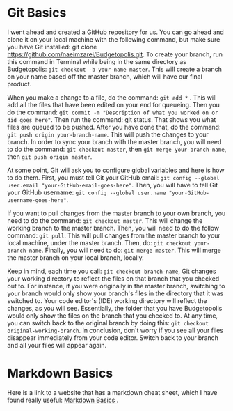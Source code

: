 # Git Basics

I went ahead and created a GitHub repository for us. You can go ahead and clone it on your local machine with the following command, but make sure you have Git installed: git clone https://github.com/naeimzarei/Budgetopolis.git. To create your branch, run this command in Terminal while being in the same directory as Budgetopolis: ```git checkout -b your-name master```. This will create a branch on your name based off the master branch, which will have our final product.

When you make a change to a file, do the command: ```git add *``` . This will add all the files that have been edited on your end for queueing. Then you do the command: ```git commit -m "Description of what you worked on or did goes here"```. Then run the command: git status. That shows you what files are queued to be pushed. After you have done that, do the command: ```git push origin your-branch-name```. This will push the changes to your branch.
In order to sync your branch with the master branch, you will need to do the command: ```git checkout master```, then ```git merge your-branch-name```, then ```git push origin master```.

At some point, Git will ask you to configure global variables and here is how to do them. First, you must tell Git your GitHub email: ```git config --global user.email "your-GitHub-email-goes-here"```. Then, you will have to tell Git your GitHub username: ```git config --global user.name "your-GitHub-username-goes-here"```. 

If you want to pull changes from the master branch to your own branch, you need to do the command: ```git checkout master```. This will change the working branch to the master branch. Then, you will need to do the follow command: ```git pull```. This will pull changes from the master branch to your local machine, under the master branch. Then, do: ```git checkout your-branch-name```. Finally, you will need to do: ```git merge master```. This will merge the master branch on your local branch, locally. 

Keep in mind, each time you call: ```git checkout branch-name```, Git changes your working directory to reflect the files on that branch that you checked out to. For instance, if you were originally in the master branch, switching to your branch would only show your branch's files in the directory that it was switched to. Your code editor's (IDE) working directory will reflect the changes, as you will see. Essentially, the folder that you have Budgetopolis would only show the files on the branch that you checked to. At any time, you can switch back to the original branch by doing this: ```git checkout original-working-branch```. In conclusion, don't worry if you see all your files disappear immediately from your code editor. Switch back to your branch and all your files will appear again. 

# Markdown Basics

Here is a link to a website that has a markdown cheat sheet, which I have found really useful: [Markdown Basics ](https://github.com/adam-p/markdown-here/wiki/Markdown-Cheatsheet). 